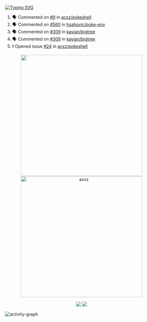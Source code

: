 [![Typing SVG](https://readme-typing-svg.herokuapp.com?size=16&color=AFFFA3&multiline=true&height=75&lines=contributing+to+robotics%2Fae%2Fml%2Fgpu;packaging+it+for+archlinux;ricer)](https://git.io/typing-svg)

<!--START_SECTION:activity-->
1. 🗣 Commented on [#9](https://github.com/acxz/pokeshell/issues/9#issuecomment-2491469331) in [acxz/pokeshell](https://github.com/acxz/pokeshell)
2. 🗣 Commented on [#560](https://github.com/hsahovic/poke-env/issues/560#issuecomment-2490279381) in [hsahovic/poke-env](https://github.com/hsahovic/poke-env)
3. 🗣 Commented on [#309](https://github.com/kayjan/bigtree/issues/309#issuecomment-2468860379) in [kayjan/bigtree](https://github.com/kayjan/bigtree)
4. 🗣 Commented on [#309](https://github.com/kayjan/bigtree/issues/309#issuecomment-2468851449) in [kayjan/bigtree](https://github.com/kayjan/bigtree)
5. ❗ Opened issue [#24](https://github.com/acxz/pokeshell/issues/24) in [acxz/pokeshell](https://github.com/acxz/pokeshell)
<!--END_SECTION:activity-->

<p align="center">
  <img width="400em" src=https://github-readme-stats.vercel.app/api?username=acxz&include_all_commits=true&show_icons=true />
  <img width="400em" src="https://github-readme-streak-stats.herokuapp.com/?user=acxz&" alt="acxz" />
</p>

<p align="center">
  <img src=https://github-readme-stats.vercel.app/api/top-langs/?username=acxz&layout=compact />
  <img src=https://github-profile-trophy.vercel.app/?username=acxz&row=2&column=4 />
</p>

![activity-graph](https://github-readme-activity-graph.vercel.app/graph?username=acxz&bg_color=053c4a&color=ffffff&line=76c533&point=8f2fe1&area=true&hide_border=true&hide_title=true)
